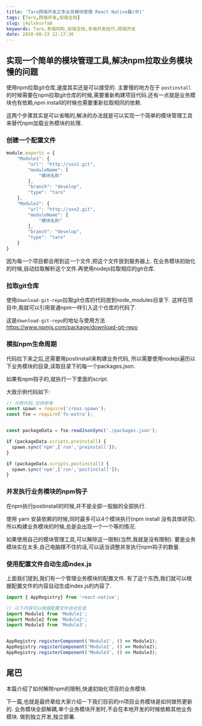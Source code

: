 ```yaml
---
title: 'Taro跨端开发之多业务模块管理 React Native篇(中)'
tags: [Taro,跨端开发,前端全栈]
slug: j4ylxksvfa8
keywords: Taro,多端同构,前端全栈,多端开发技巧,跨端开发
date: 2020-08-23 22:17:36
---
```



## 实现一个简单的模块管理工具,解决npm拉取业务模块慢的问题

使用npm拉取git仓库,速度其实还是可以接受的.
主要慢的地方在于 `postinstall`的时候需要在npm拉取git仓库的时候,需要重新构建项目代码.还有一点就是业务模块也有依赖,npm install的时候也需要重新拉取相同的依赖.

这两个步骤其实是可以省略的,解决的办法就是可以实现一个简单的模块管理工具来替代npm加载业务模块的处理.


### 创建一个配置文件
```js
module.exports = {
    "Module1": {
        "url": "http://xxx1.git",
        "moduleName": [
            "模块名称"
        ],
        "branch": "develop",
        "type": "taro"
    },
    "Module2": {
        "url": "http://xxx2.git",
        "moduleName": [
            "模块名称"
        ],
        "branch": "develop",
        "type": "taro"
    }
}
```

因为每一个项目都会用到这一个文件,把这个文件放到服务器上.
在业务模块初始化的时候,自动拉取解析这个文件.再使用nodejs拉取相应的git仓库.


### 拉取git仓库

使用`download-git-repo`拉取git仓库的代码放到node_modules目录下.
这样在项目中,我就可以引用普通npm一样引入这个仓库的代码了.

这是`download-git-repo`的地址与使用方法
https://www.npmjs.com/package/download-git-repo


### 模拟npm生命周期
代码拉下来之后,还需要用postinstall来构建业务代码,
所以需要使用nodejs遍历以下业务模块的目录,读取目录下的每一个packages.json.

如果有npm钩子的,就执行一下里面的script.

大致示例代码如下:

```js
// 示例代码,仅供参考
const spawn = require('cross-spawn');
const fse = require('fs-extra');


const packageData = fse.readJsonSync('./packages.json');

if (packageData.scripts.preinstall) {
  spawn.sync('npm',['run','preinstall']);
}

if (packageData.scripts.postinstall) {
  spawn.sync('npm',['run','postinstall']);
}

```

### 并发执行业务模块的npm钩子

在npm执行postinstall的时候,并不是全部一股脑的全部执行.

使用 yarn 安装依赖的时候,同时最多可以4个模块执行(npm install 没有具体研究).
所以构建业务模块的时候,总是会出现一个一个等的情况.

如果使用自己的模块管理工具,可以解除这一限制(当然,我就是没有限制).
要是业务模块实在太多,自己电脑撑不住的话,可以适当调整并发执行npm钩子的数量.


### 使用配置文件自动生成index.js

上面我们提到,我们有一个管理业务模块的配置文件.
有了这个东西,我们就可以根据配置文件的内容自动生成index.js的内容了.

```js
import { AppRegistry} from 'react-native';

// 以下内容可以根据配置文件自动生成
import Module1 from 'Module1';
import Module2 from 'Module2';
import Module3 from 'Module3';


AppRegistry.registerComponent('Module1', () => Module1);
AppRegistry.registerComponent('Module2', () => Module2);
AppRegistry.registerComponent('Module3', () => Module3);
```


## 尾巴

本篇介绍了如何解除npm的限制,快速初始化项目的业务模块.

下一篇,也就是最终章给大家介绍一下我们目前的rn项目业务模块是如何做热更新的.
业务模块全部解耦,单个业务模块开发时,不会在本地开发的时候依赖其他业务模块.
做到独立开发,独立部署.
